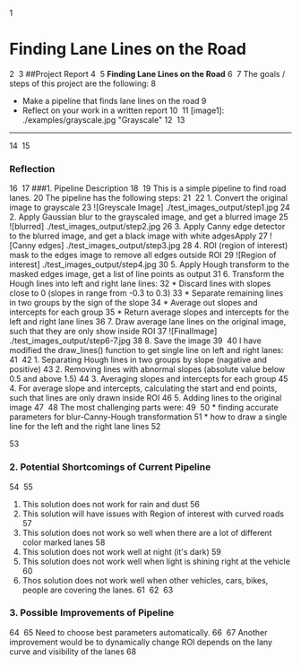 1
# **Finding Lane Lines on the Road** 
2
​
3
##Project Report
4
​
5
**Finding Lane Lines on the Road**
6
​
7
The goals / steps of this project are the following:
8
* Make a pipeline that finds lane lines on the road
9
* Reflect on your work in a written report
10
​
11
[image1]: ./examples/grayscale.jpg "Grayscale"
12
​
13
---
14
​
15
### Reflection
16
​
17
###1. Pipeline Description
18
​
19
This is a simple pipeline to find road lanes. 
20
The pipeline has the following steps:
21
​
22
    1. Convert the original image to grayscale
23
    ![Greyscale Image] ./test_images_output/step1.jpg
24
    2. Apply Gaussian blur to the grayscaled image, and get a blurred image
25
    ![blurred] ./test_images_output/step2.jpg
26
    3. Apply Canny edge detector to the blurred image, and  get a black image with white adgesApply
27
    ![Canny edges] ./test_images_output/step3.jpg
28
    4. ROI (region of interest) mask to the edges image to remove all edges outside ROI
29
    ![Region of interest] ./test_images_output/step4.jpg
30
    5. Apply Hough transform to the masked edges image, get a list of line points as output
31
    6. Transform the Hough lines into left and right lane lines:
32
        * Discard lines with slopes close to 0 (slopes in range from -0.3 to 0.3)
33
        * Separate remaining lines in two groups by the sign of the slope
34
        * Average out slopes and intercepts for each group
35
        * Return average slopes and intercepts for the left and right lane lines
36
    7. Draw average lane lines on the original image, such that they are only show inside ROI
37
    ![FinalImage] ./test_images_output/step6-7.jpg
38
    8. Save the image
39
​
40
I have modified the draw_lines() function to get single line on left and right lanes:
41
​
42
    1. Separating Hough lines in two groups by slope (nagative and positive)
43
    2. Removing lines with abnormal slopes (absolute value below 0.5 and above 1.5)
44
    3. Averaging slopes and intercepts for each group
45
    4. For average slope and intercepts, calculating the start and end points, such that lines are only drawn inside ROI
46
    5. Adding lines to the original image
47
​
48
The most challenging parts were:
49
​
50
    * finding accurate parameters for blur-Canny-Hough transformation
51
    * how to draw a single line for the left and the right lane lines
52
    
53
### 2. Potential Shortcomings of Current Pipeline
54
​
55
1. This solution does not work for rain and dust
56
2. This solution will have issues with Region of interest with curved roads
57
3. This solution does not work so well when there are a lot of different color marked lanes
58
4. This solution does not work well at night (it's dark)
59
5. This solution does not work well when light is shining right at the vehicle
60
6. Thos solution does not work well when other vehicles, cars, bikes, people are covering the lanes.
61
​
62
​
63
### 3. Possible Improvements of Pipeline
64
​
65
Need to choose best parameters automatically.
66
​
67
Another improvement would be to dynamically change ROI depends on the lany curve and visibility of the lanes
68
​
